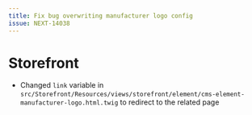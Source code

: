 ```yaml
---
title: Fix bug overwriting manufacturer logo config
issue: NEXT-14038
---
```

# Storefront
* Changed `link` variable in `src/Storefront/Resources/views/storefront/element/cms-element-manufacturer-logo.html.twig` to redirect to the related page
